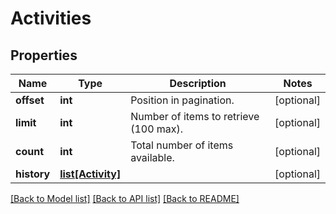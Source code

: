 # Activities

## Properties
Name | Type | Description | Notes
------------ | ------------- | ------------- | -------------
**offset** | **int** | Position in pagination. | [optional] 
**limit** | **int** | Number of items to retrieve (100 max). | [optional] 
**count** | **int** | Total number of items available. | [optional] 
**history** | [**list[Activity]**](Activity.md) |  | [optional] 

[[Back to Model list]](../README.md#documentation-for-models) [[Back to API list]](../README.md#documentation-for-api-endpoints) [[Back to README]](../README.md)



